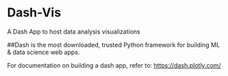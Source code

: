 # Dash-Vis
A Dash App to host data analysis visualizations

##Dash is the most downloaded, trusted Python framework for building ML & data science web apps.

For documentation on building a dash app, refer to:
https://dash.plotly.com/

